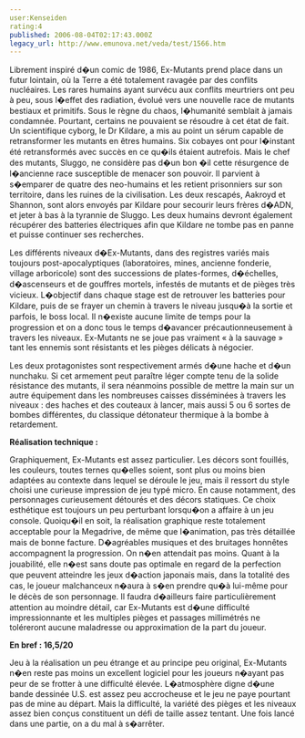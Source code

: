 ```yaml
---
user:Kenseiden
rating:4
published: 2006-08-04T02:17:43.000Z
legacy_url: http://www.emunova.net/veda/test/1566.htm
---
```

Librement inspiré d�un comic de 1986, Ex-Mutants prend place dans un futur lointain, où la Terre a été totalement ravagée par des conflits nucléaires. Les rares humains ayant survécu aux conflits meurtriers ont peu à peu, sous l�effet des radiation, évolué vers une nouvelle race de mutants bestiaux et primitifs. Sous le règne du chaos, l�humanité semblait à jamais condamnée. Pourtant, certains ne pouvaient se résoudre à cet état de fait. Un scientifique cyborg, le Dr Kildare, a mis au point un sérum capable de retransformer les mutants en êtres humains. Six cobayes ont pour l�instant été retransformés avec succès en ce qu�ils étaient autrefois. Mais le chef des mutants, Sluggo, ne considère pas d�un bon �il cette résurgence de l�ancienne race susceptible de menacer son pouvoir. Il parvient à s�emparer de quatre des neo-humains et les retient prisonniers sur son territoire, dans les ruines de la civilisation. Les deux rescapés, Aakroyd et Shannon, sont alors envoyés par Kildare pour secourir leurs frères d�ADN, et jeter à bas à la tyrannie de Sluggo. Les deux humains devront également récupérer des batteries électriques afin que Kildare ne tombe pas en panne et puisse continuer ses recherches.  

  

Les différents niveaux d�Ex-Mutants, dans des registres variés mais toujours post-apocalyptiques (laboratoires, mines, ancienne fonderie, village arboricole) sont des successions de plates-formes, d�échelles, d�ascenseurs et de gouffres mortels, infestés de mutants et de pièges très vicieux. L�objectif dans chaque stage est de retrouver les batteries pour Kildare, puis de se frayer un chemin à travers le niveau jusqu�à la sortie et parfois, le boss local. Il n�existe aucune limite de temps pour la progression et on a donc tous le temps d�avancer précautionneusement à travers les niveaux. Ex-Mutants ne se joue pas vraiment « à la sauvage » tant les ennemis sont résistants et les pièges délicats à négocier.  

  

Les deux protagonistes sont respectivement armés d�une hache et d�un nunchaku. Si cet armement peut paraître léger compte tenu de la solide résistance des mutants, il sera néanmoins possible de mettre la main sur un autre équipement dans les nombreuses caisses disséminées à travers les niveaux : des haches et des couteaux à lancer, mais aussi 5 ou 6 sortes de bombes différentes, du classique détonateur thermique à la bombe à retardement.   

  

**Réalisation technique :**   

Graphiquement, Ex-Mutants est assez particulier. Les décors sont fouillés, les couleurs, toutes ternes qu�elles soient, sont plus ou moins bien adaptées au contexte dans lequel se déroule le jeu, mais il ressort du style choisi une curieuse impression de jeu typé micro. En cause notamment, des personnages curieusement détourés et des décors statiques. Ce choix esthétique est toujours un peu perturbant lorsqu�on a affaire à un jeu console. Quoiqu�il en soit, la réalisation graphique reste totalement acceptable pour la Megadrive, de même que l�animation, pas très détaillée mais de bonne facture. D�agréables musiques et des bruitages honnêtes accompagnent la progression. On n�en attendait pas moins. Quant à la jouabilité, elle n�est sans doute pas optimale en regard de la perfection que peuvent atteindre les jeux d�action japonais mais, dans la totalité des cas, le joueur malchanceux n�aura à s�en prendre qu�à lui-même pour le décès de son personnage. Il faudra d�ailleurs faire particulièrement attention au moindre détail, car Ex-Mutants est d�une difficulté impressionnante et les multiples pièges et passages millimétrés ne toléreront aucune maladresse ou approximation de la part du joueur.   

  

**En bref : 16,5/20**   

Jeu à la réalisation un peu étrange et au principe peu original, Ex-Mutants n�en reste pas moins un excellent logiciel pour les joueurs n�ayant pas peur de se frotter à une difficulté élevée. L�atmosphère digne d�une bande dessinée U.S. est assez peu accrocheuse et le jeu ne paye pourtant pas de mine au départ. Mais la difficulté, la variété des pièges et les niveaux assez bien conçus constituent un défi de taille assez tentant. Une fois lancé dans une partie, on a du mal à s�arrêter.